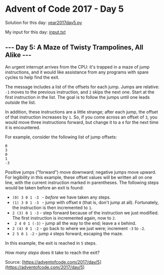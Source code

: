 # Advent of Code 2017 - Day 5

Solution for this day: [year2017day5.py](year2017day5.py)

My input for this day: [input.txt](input.txt)

## \--- Day 5: A Maze of Twisty Trampolines, All Alike ---

An urgent interrupt arrives from the CPU: it's trapped in a maze of jump
instructions, and it would like assistance from any programs with spare cycles
to help find the exit.

The message includes a list of the offsets for each jump. Jumps are relative:
`-1` moves to the previous instruction, and `2` skips the next one. Start at
the first instruction in the list. The goal is to follow the jumps until one
leads _outside_ the list.

In addition, these instructions are a little strange; after each jump, the
offset of that instruction increases by `1`. So, if you come across an offset
of `3`, you would move three instructions forward, but change it to a `4` for
the next time it is encountered.

For example, consider the following list of jump offsets:

    
    
    0
    3
    0
    1
    -3
    

Positive jumps ("forward") move downward; negative jumps move upward. For
legibility in this example, these offset values will be written all on one
line, with the current instruction marked in parentheses. The following steps
would be taken before an exit is found:

  * `(0) 3 0 1 -3 ` \- _before_ we have taken any steps.
  * `(1) 3 0 1 -3 ` \- jump with offset `0` (that is, don't jump at all). Fortunately, the instruction is then incremented to `1`.
  * ` 2 (3) 0 1 -3 ` \- step forward because of the instruction we just modified. The first instruction is incremented again, now to `2`.
  * ` 2 4 0 1 (-3)` \- jump all the way to the end; leave a `4` behind.
  * ` 2 (4) 0 1 -2 ` \- go back to where we just were; increment `-3` to `-2`.
  * ` 2 5 0 1 -2 ` \- jump `4` steps forward, escaping the maze.

In this example, the exit is reached in `5` steps.

_How many steps_ does it take to reach the exit?



Source: [https://adventofcode.com/2017/day/5](https://adventofcode.com/2017/day/5)

